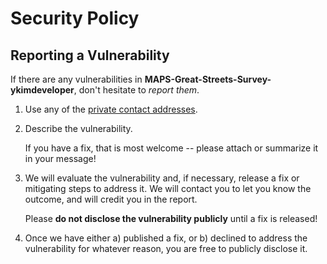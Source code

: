 # Security Policy

## Reporting a Vulnerability

If there are any vulnerabilities in **MAPS-Great-Streets-Survey-ykimdeveloper**, don't hesitate to _report them_.

1. Use any of the [private contact addresses](https://github.com/ykimdeveloper/maps-great-streets-survey-ykimdeveloper#support).
2. Describe the vulnerability.

   If you have a fix, that is most welcome -- please attach or summarize it in your message!

3. We will evaluate the vulnerability and, if necessary, release a fix or mitigating steps to address it. We will contact you to let you know the outcome, and will credit you in the report.

   Please **do not disclose the vulnerability publicly** until a fix is released!

4. Once we have either a) published a fix, or b) declined to address the vulnerability for whatever reason, you are free to publicly disclose it.
